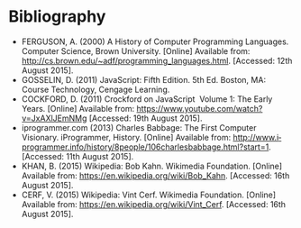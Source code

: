 # Bibliography

* FERGUSON, A. (2000) A History of Computer Programming Languages. Computer
  Science, Brown University. [Online] Available from:
  http://cs.brown.edu/~adf/programming_languages.html.
  [Accessed: 12th August 2015].
* GOSSELIN, D. (2011) JavaScript: Fifth Edition. 5th Ed. Boston, MA:
  Course Technology, Cengage Learning.
* COCKFORD, D. (2011) Crockford on JavaScript ­ Volume 1: The Early Years.
  [Online] Available from: https://www.youtube.com/watch?v=JxAXlJEmNMg
  [Accessed: 19th August 2015].
* i­programmer.com (2013) Charles Babbage: The First Computer Visionary.
  i­Programmer, History. [Online] Available from:
  http://www.i­programmer.info/history/8­people/106­charles­babbage.html?start=1.
  [Accessed: 11th August 2015].
* KHAN, B. (2015) Wikipedia: Bob Kahn. Wikimedia Foundation. [Online] Available
  from: https://en.wikipedia.org/wiki/Bob_Kahn. [Accessed: 16th August 2015].
* CERF, V. (2015) Wikipedia: Vint Cerf. Wikimedia Foundation. [Online] Available
  from: https://en.wikipedia.org/wiki/Vint_Cerf. [Accessed: 16th August 2015].
